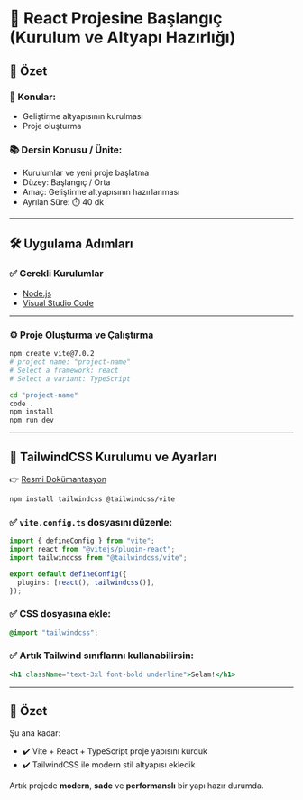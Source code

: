 # 🚀 React Projesine Başlangıç (Kurulum ve Altyapı Hazırlığı)

## 📌 Özet

### 🎯 Konular:

- Geliştirme altyapısının kurulması
- Proje oluşturma

### 📚 Dersin Konusu / Ünite:

- Kurulumlar ve yeni proje başlatma
- Düzey: Başlangıç / Orta
- Amaç: Geliştirme altyapısının hazırlanması
- Ayrılan Süre: ⏱️ 40 dk

---

## 🛠️ Uygulama Adımları

### ✅ Gerekli Kurulumlar

- [Node.js](https://nodejs.org/en/download)
- [Visual Studio Code](https://code.visualstudio.com)

---

### ⚙️ Proje Oluşturma ve Çalıştırma

```bash
npm create vite@7.0.2
# project name: "project-name"
# Select a framework: react
# Select a variant: TypeScript

cd "project-name"
code .
npm install
npm run dev
```

---

## 🎨 TailwindCSS Kurulumu ve Ayarları

👉 [Resmi Dokümantasyon](https://tailwindcss.com/docs/installation/using-vite)

```bash
npm install tailwindcss @tailwindcss/vite
```

### ✅ `vite.config.ts` dosyasını düzenle:

```ts
import { defineConfig } from "vite";
import react from "@vitejs/plugin-react";
import tailwindcss from "@tailwindcss/vite";

export default defineConfig({
  plugins: [react(), tailwindcss()],
});
```

### ✅ CSS dosyasına ekle:

```css
@import "tailwindcss";
```

### ✅ Artık Tailwind sınıflarını kullanabilirsin:

```jsx
<h1 className="text-3xl font-bold underline">Selam!</h1>
```

---

## 📌 Özet

Şu ana kadar:

- ✔️ Vite + React + TypeScript proje yapısını kurduk
- ✔️ TailwindCSS ile modern stil altyapısı ekledik

Artık projede **modern**, **sade** ve **performanslı** bir yapı hazır durumda.
